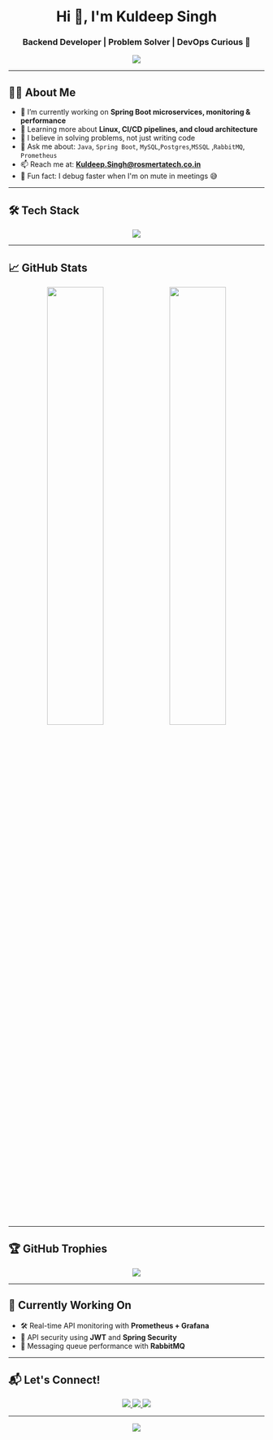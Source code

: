 <h1 align="center">Hi 👋, I'm Kuldeep Singh</h1>
<h3 align="center">Backend Developer | Problem Solver | DevOps Curious 🐧</h3>

<p align="center">
  <img src="https://readme-typing-svg.herokuapp.com?color=F70000&center=true&vCenter=true&lines=Welcome+to+my+GitHub!;Java+%7C+Spring+%7C+MySQL+%7C+Linux+%7C+DevOps+Lover;Building+backend+systems+since+coffee+became+fuel" />
</p>

---

## 🧑‍💻 About Me

- 🔭 I’m currently working on **Spring Boot microservices, monitoring & performance**
- 🌱 Learning more about **Linux, CI/CD pipelines, and cloud architecture**
- 🧠 I believe in solving problems, not just writing code
- 💬 Ask me about: `Java`, `Spring Boot`, `MySQL`,`Postgres`,`MSSQL` ,`RabbitMQ`, `Prometheus`
- 📫 Reach me at: **Kuldeep.Singh@rosmertatech.co.in**
- 🎯 Fun fact: I debug faster when I'm on mute in meetings 😅

---

## 🛠️ Tech Stack

<p align="center">
  <img src="https://skillicons.dev/icons?i=java,spring,mysql,postgres,github,linux" />
</p>

---

## 📈 GitHub Stats

<p align="center">
  <img src="https://github-readme-stats.vercel.app/api?username=Kuldeep-R4241&show_icons=true&theme=radical" width="47%"/>
  <img src="https://github-readme-streak-stats.herokuapp.com?user=Kuldeep-R4241&theme=radical" width="47%"/>
</p>

---

## 🏆 GitHub Trophies

<p align="center">
  <img src="https://github-profile-trophy.vercel.app/?username=kuldeepsingh&theme=dracula&no-frame=true&column=7" />
</p>

---

## 📍 Currently Working On

- 🛠️ Real-time API monitoring with **Prometheus + Grafana**
- 🔐 API security using **JWT** and **Spring Security**
- 📡 Messaging queue performance with **RabbitMQ**


---

## 📬 Let's Connect!

<p align="center">
  <a href="https://www.linkedin.com/in/kuldeepsingh" target="_blank">
    <img src="https://img.shields.io/badge/LinkedIn-blue?style=for-the-badge&logo=linkedin&logoColor=white" />
  </a>
  <a href="mailto:kuldeep.singh@rosmertatech.co.in">
    <img src="https://img.shields.io/badge/Email-red?style=for-the-badge&logo=gmail&logoColor=white" />
  </a>
  <a href="https://github.com/Kuldeep-R4241" target="_blank">
    <img src="https://img.shields.io/badge/GitHub-171515?style=for-the-badge&logo=github&logoColor=white" />
  </a>
</p>

---

<p align="center">
  <img src="https://capsule-render.vercel.app/api?type=waving&color=gradient&height=100&section=footer" />
</p>
